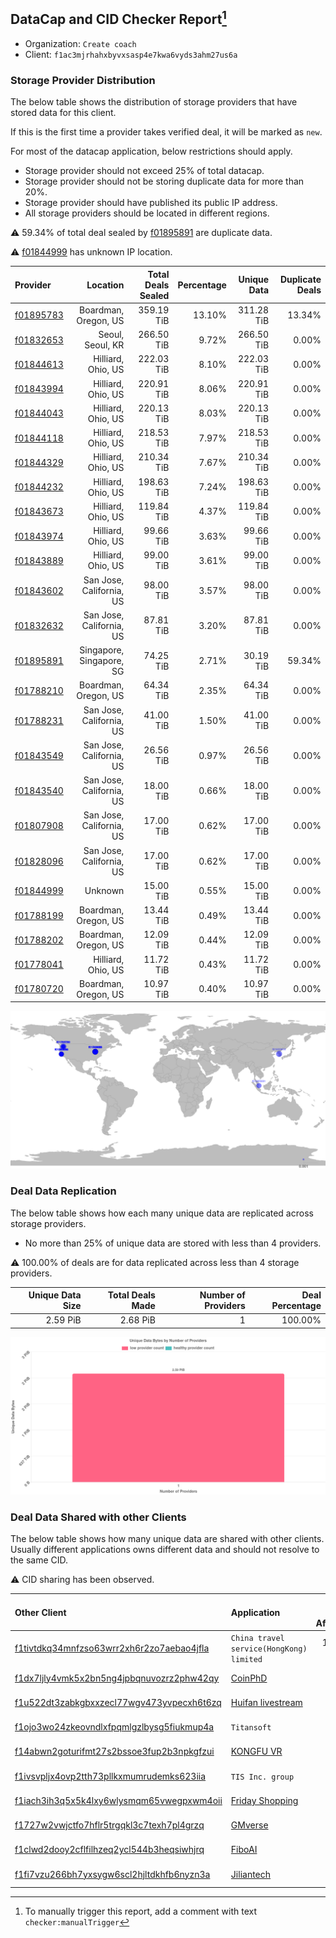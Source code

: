 ## DataCap and CID Checker Report[^1]
 - Organization: `Create coach`
 - Client: `f1ac3mjrhahxbyvxsasp4e7kwa6vyds3ahm27us6a`
### Storage Provider Distribution
The below table shows the distribution of storage providers that have stored data for this client.

If this is the first time a provider takes verified deal, it will be marked as `new`.

For most of the datacap application, below restrictions should apply.
 - Storage provider should not exceed 25% of total datacap.
 - Storage provider should not be storing duplicate data for more than 20%.
 - Storage provider should have published its public IP address.
 - All storage providers should be located in different regions.

⚠️ 59.34% of total deal sealed by [f01895891](https://filfox.info/en/address/f01895891) are duplicate data.

⚠️ [f01844999](https://filfox.info/en/address/f01844999) has unknown IP location.

| Provider                                              |                 Location | Total Deals Sealed | Percentage | Unique Data | Duplicate Deals |
| :---------------------------------------------------- | -----------------------: | -----------------: | ---------: | ----------: | --------------: |
| [f01895783](https://filfox.info/en/address/f01895783) |     Boardman, Oregon, US |         359.19 TiB |     13.10% |  311.28 TiB |          13.34% |
| [f01832653](https://filfox.info/en/address/f01832653) |         Seoul, Seoul, KR |         266.50 TiB |      9.72% |  266.50 TiB |           0.00% |
| [f01844613](https://filfox.info/en/address/f01844613) |       Hilliard, Ohio, US |         222.03 TiB |      8.10% |  222.03 TiB |           0.00% |
| [f01843994](https://filfox.info/en/address/f01843994) |       Hilliard, Ohio, US |         220.91 TiB |      8.06% |  220.91 TiB |           0.00% |
| [f01844043](https://filfox.info/en/address/f01844043) |       Hilliard, Ohio, US |         220.13 TiB |      8.03% |  220.13 TiB |           0.00% |
| [f01844118](https://filfox.info/en/address/f01844118) |       Hilliard, Ohio, US |         218.53 TiB |      7.97% |  218.53 TiB |           0.00% |
| [f01844329](https://filfox.info/en/address/f01844329) |       Hilliard, Ohio, US |         210.34 TiB |      7.67% |  210.34 TiB |           0.00% |
| [f01844232](https://filfox.info/en/address/f01844232) |       Hilliard, Ohio, US |         198.63 TiB |      7.24% |  198.63 TiB |           0.00% |
| [f01843673](https://filfox.info/en/address/f01843673) |       Hilliard, Ohio, US |         119.84 TiB |      4.37% |  119.84 TiB |           0.00% |
| [f01843974](https://filfox.info/en/address/f01843974) |       Hilliard, Ohio, US |          99.66 TiB |      3.63% |   99.66 TiB |           0.00% |
| [f01843889](https://filfox.info/en/address/f01843889) |       Hilliard, Ohio, US |          99.00 TiB |      3.61% |   99.00 TiB |           0.00% |
| [f01843602](https://filfox.info/en/address/f01843602) | San Jose, California, US |          98.00 TiB |      3.57% |   98.00 TiB |           0.00% |
| [f01832632](https://filfox.info/en/address/f01832632) | San Jose, California, US |          87.81 TiB |      3.20% |   87.81 TiB |           0.00% |
| [f01895891](https://filfox.info/en/address/f01895891) | Singapore, Singapore, SG |          74.25 TiB |      2.71% |   30.19 TiB |          59.34% |
| [f01788210](https://filfox.info/en/address/f01788210) |     Boardman, Oregon, US |          64.34 TiB |      2.35% |   64.34 TiB |           0.00% |
| [f01788231](https://filfox.info/en/address/f01788231) | San Jose, California, US |          41.00 TiB |      1.50% |   41.00 TiB |           0.00% |
| [f01843549](https://filfox.info/en/address/f01843549) | San Jose, California, US |          26.56 TiB |      0.97% |   26.56 TiB |           0.00% |
| [f01843540](https://filfox.info/en/address/f01843540) | San Jose, California, US |          18.00 TiB |      0.66% |   18.00 TiB |           0.00% |
| [f01807908](https://filfox.info/en/address/f01807908) | San Jose, California, US |          17.00 TiB |      0.62% |   17.00 TiB |           0.00% |
| [f01828096](https://filfox.info/en/address/f01828096) | San Jose, California, US |          17.00 TiB |      0.62% |   17.00 TiB |           0.00% |
| [f01844999](https://filfox.info/en/address/f01844999) |                  Unknown |          15.00 TiB |      0.55% |   15.00 TiB |           0.00% |
| [f01788199](https://filfox.info/en/address/f01788199) |     Boardman, Oregon, US |          13.44 TiB |      0.49% |   13.44 TiB |           0.00% |
| [f01788202](https://filfox.info/en/address/f01788202) |     Boardman, Oregon, US |          12.09 TiB |      0.44% |   12.09 TiB |           0.00% |
| [f01778041](https://filfox.info/en/address/f01778041) |       Hilliard, Ohio, US |          11.72 TiB |      0.43% |   11.72 TiB |           0.00% |
| [f01780720](https://filfox.info/en/address/f01780720) |     Boardman, Oregon, US |          10.97 TiB |      0.40% |   10.97 TiB |           0.00% |

![Provider Distribution](https://raw.githubusercontent.com/data-preservation-programs/filplus-checker-assets/main/filecoin-project/filecoin-plus-large-datasets/issues/225/1671094220303.png)
### Deal Data Replication
The below table shows how each many unique data are replicated across storage providers.
- No more than 25% of unique data are stored with less than 4 providers.

⚠️ 100.00% of deals are for data replicated across less than 4 storage providers.

| Unique Data Size | Total Deals Made | Number of Providers | Deal Percentage |
| ---------------: | ---------------: | ------------------: | --------------: |
|         2.59 PiB |         2.68 PiB |                   1 |         100.00% |

![Replication Distribution](https://raw.githubusercontent.com/data-preservation-programs/filplus-checker-assets/main/filecoin-project/filecoin-plus-large-datasets/issues/225/1671094221023.png)
### Deal Data Shared with other Clients
The below table shows how many unique data are shared with other clients.
Usually different applications owns different data and should not resolve to the same CID.

⚠️ CID sharing has been observed.

| Other Client                                                                                                          | Application                                                                                        | Total Deals Affected | Unique CIDs |        Verifier |
| :-------------------------------------------------------------------------------------------------------------------- | :------------------------------------------------------------------------------------------------- | -------------------: | ----------: | --------------: |
| [f1tivtdkq34mnfzso63wrr2xh6r2zo7aebao4jfla](https://filfox.info/en/address/f1tivtdkq34mnfzso63wrr2xh6r2zo7aebao4jfla) | `China travel service(HongKong) limited`                                                           |           100.97 TiB |       1,014 | LDN v3 multisig |
| [f1dx7ljly4vmk5x2bn5ng4jpbqnuvozrz2phw42qy](https://filfox.info/en/address/f1dx7ljly4vmk5x2bn5ng4jpbqnuvozrz2phw42qy) | [CoinPhD](https://github.com/filecoin-project/filecoin-plus-large-datasets/issues/364)             |            88.06 TiB |       1,021 | LDN v3 multisig |
| [f1u522dt3zabkgbxxzecl77wgv473yvpecxh6t6zq](https://filfox.info/en/address/f1u522dt3zabkgbxxzecl77wgv473yvpecxh6t6zq) | [Huifan livestream](https://github.com/filecoin-project/filecoin-plus-large-datasets/issues/407)   |            52.47 TiB |         858 | LDN v3 multisig |
| [f1ojo3wo24zkeovndlxfpqmlgzlbysg5fiukmup4a](https://filfox.info/en/address/f1ojo3wo24zkeovndlxfpqmlgzlbysg5fiukmup4a) | `Titansoft`                                                                                        |            12.94 TiB |          95 | LDN v3 multisig |
| [f14abwn2goturifmt27s2bssoe3fup2b3npkgfzui](https://filfox.info/en/address/f14abwn2goturifmt27s2bssoe3fup2b3npkgfzui) | [KONGFU VR](https://github.com/filecoin-project/filecoin-plus-large-datasets/issues/372)           |            32.00 GiB |           1 | LDN v3 multisig |
| [f1ivsvpljx4ovp2tth73pllkxmumrudemks623iia](https://filfox.info/en/address/f1ivsvpljx4ovp2tth73pllkxmumrudemks623iia) | `TIS Inc. group`                                                                                   |            32.00 GiB |           1 | LDN v3 multisig |
| [f1iach3ih3q5x5k4lxy6wlysmqm65vwegpxwm4oii](https://filfox.info/en/address/f1iach3ih3q5x5k4lxy6wlysmqm65vwegpxwm4oii) | [Friday Shopping](https://github.com/filecoin-project/filecoin-plus-client-onboarding/issues/2019) |            32.00 GiB |           1 |        Eric Liu |
| [f1727w2vwjctfo7hflr5trgqkl3c7texh7pl4grzq](https://filfox.info/en/address/f1727w2vwjctfo7hflr5trgqkl3c7texh7pl4grzq) | [GMverse](https://github.com/filecoin-project/filecoin-plus-large-datasets/issues/365)             |            32.00 GiB |           1 | LDN v3 multisig |
| [f1clwd2dooy2cflfilhzeq2ycl544b3heqsiwhjrq](https://filfox.info/en/address/f1clwd2dooy2cflfilhzeq2ycl544b3heqsiwhjrq) | [FiboAI](https://github.com/filecoin-project/filecoin-plus-large-datasets/issues/349)              |            32.00 GiB |           1 | LDN v3 multisig |
| [f1fi7vzu266bh7yxsygw6scl2hjltdkhfb6nyzn3a](https://filfox.info/en/address/f1fi7vzu266bh7yxsygw6scl2hjltdkhfb6nyzn3a) | [Jiliantech](https://github.com/filecoin-project/filecoin-plus-large-datasets/issues/190)          |            32.00 GiB |           1 |       LDN # 190 |

[^1]: To manually trigger this report, add a comment with text `checker:manualTrigger`
